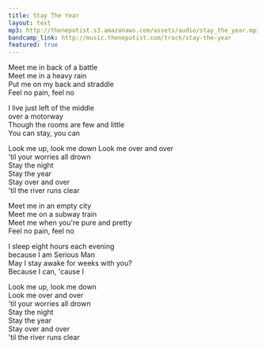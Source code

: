 ```yaml
---
title: Stay The Year
layout: text
mp3: http://thenepotist.s3.amazonaws.com/assets/audio/stay_the_year.mp3
bandcamp_link: http://music.thenepotist.com/track/stay-the-year
featured: true
---
```


Meet me in back of a battle  
Meet me in a heavy rain  
Put me on my back and straddle  
Feel no pain, feel no  

I live just left of the middle  
over a motorway  
Though the rooms are few and little  
You can stay, you can

Look me up, look me down 
Look me over and over  
'til your worries all drown  
Stay the night  
Stay the year  
Stay over and over  
'til the river runs clear  

Meet me in an empty city  
Meet me on a subway train  
Meet me when you're pure and pretty  
Feel no pain, feel no  

I sleep eight hours each evening  
because I am Serious Man  
May I stay awake for weeks with you?  
Because I can, 'cause I 

Look me up, look me down  
Look me over and over  
'til your worries all drown  
Stay the night  
Stay the year  
Stay over and over  
'til the river runs clear  
